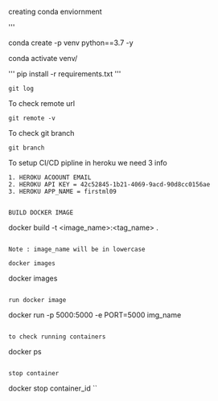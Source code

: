 creating conda enviornment

'''

conda create -p  venv python==3.7 -y

conda activate venv/


'''
pip install -r requirements.txt 
'''

``` status check git 
git log 
``` 


To check remote url
```
git remote -v 

```

To check git branch

```
git branch
```

To setup CI/CD pipline in heroku we need 3 info

```
1. HEROKU ACOOUNT EMAIL
2. HEROKU API KEY = 42c52845-1b21-4069-9acd-90d8cc0156ae
3. HEROKU APP_NAME = firstml09


BUILD DOCKER IMAGE 

```
docker build -t <image_name>:<tag_name> .

```

Note : image_name will be in lowercase

docker images
```
docker images
```

run docker image
```
docker run -p 5000:5000 -e PORT=5000 img_name
```

to check running containers

```
docker ps
```

stop container
```
docker stop container_id
``
